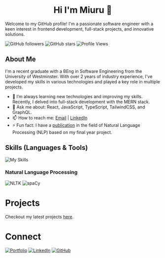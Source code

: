 <h1 align='center'>Hi I'm Miuru 👋</h1>
<p>Welcome to my GitHub profile! I'm a passionate software engineer with a keen interest in frontend development, full-stack projects, and innovative solutions.</p>

![GitHub followers](https://img.shields.io/github/followers/miyurua?style=social)
![GitHub stars](https://img.shields.io/github/stars/miyurua?style=social)
![Profile Views](https://komarev.com/ghpvc/?username=miyurua&color=brightgreen)


<!-- **miyurua/miyurua** is a ✨ _special_ ✨ repository because its `README.md` (this file) appears on your GitHub profile. -->
<h2>About Me</h2>
I'm a recent graduate with a BEng in Software Engineering from the University of Westminster. With over 2 years of industry experience, I've developed my skills in various technologies and played a key role in multiple projects.

- 🌱 I’m always learning new technologies and improving my skills. Recently, I delved into full-stack development with the MERN stack.
- 💬 Ask me about: React, JavaScript, TypeScript, TailwindCSS, and GraphQL.
- 📫 How to reach me: <a href="mailto:miuruabey@gmail.com">Email</a> | <a href="https://www.linkedin.com/in/miuru-abeysiriwardana-92200a197/">LinkedIn</a>
- ⚡ Fun fact: I have a <a href="https://arxiv.org/abs/2403.16129#" target="_blank">publication</a> in the field of Natural Language Processing (NLP) based on my final year project.

<h2>Skills (Languages & Tools)</h2>

![My Skills](https://skillicons.dev/icons?i=react,next,typescript,javascript,tailwindcss,redux,html,css,scss,nodejs,express,mongodb,mysql,graphql,python,java,swift,aws,docker,git,github,pytorch,vscode,postman,firebase,flask,kali,linux,gatsby,wordpress)

<h3>Natural Language Processing</h3>

![NLTK](https://img.shields.io/badge/-NLTK-000000?logo=nltk&logoColor=white&style=flat)
![spaCy](https://img.shields.io/badge/-spaCy-09A3D5?logo=spacy&logoColor=white&style=flat)

<h1>Projects</h1>

Checkout my latest projects <a href="https://miuru.netlify.app/projects" target="_blank">here</a>.

<h1>Connect</h1>

[![Portfolio](https://img.shields.io/badge/Portfolio-MyPortfolio-1DA1F2?style=flat&logo=globe&logoColor=white)](https://miuru.netlify.app/)
[![LinkedIn](https://img.shields.io/badge/-Miuru%20LinkedIn-blue?style=flat&logo=LinkedIn&logoColor=white)](https://www.linkedin.com/in/miuru-abeysiriwardana-92200a197/)
[![GitHub](https://img.shields.io/badge/-Miuru%20GitHub-black?style=flat&logo=GitHub&logoColor=white)](https://github.com/miyurua)
